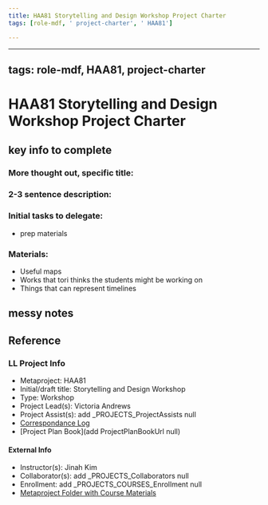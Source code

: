 ```yaml
---
title: HAA81 Storytelling and Design Workshop Project Charter
tags: [role-mdf, ' project-charter', ' HAA81']

---
```


---
tags: role-mdf, HAA81, project-charter
---

# HAA81 Storytelling and Design Workshop Project Charter

## key info to complete
### More thought out, specific title: 

### 2-3 sentence description:

### Initial tasks to delegate: 
* prep materials
### Materials:
* Useful maps
* Works that tori thinks the students might be working on
* Things that can represent timelines



## messy notes

## Reference
### LL Project Info
* Metaproject: HAA81
* Initial/draft title: Storytelling and Design Workshop
* Type: Workshop
* Project Lead(s): Victoria  Andrews 
* Project Assist(s): add _PROJECTS_ProjectAssists null
* [Correspondance Log](https://drive.google.com/drive/folders/1kxuLcyrs5Y9PB_yxqiXxBGwfbdjnDx07?usp=drive_link)
* [Project Plan Book](add ProjectPlanBookUrl null)

#### External Info
* Instructor(s): Jinah Kim
* Collaborator(s): add _PROJECTS_Collaborators null
* Enrollment: add _PROJECTS_COURSES_Enrollment null
* [Metaproject Folder with Course Materials](https://drive.google.com/drive/folders/1CCwN2wKFpdnm-otiCL8kQ0tDZ3-LWHjy?usp=drive_link)






